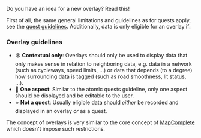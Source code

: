 Do you have an idea for a new overlay? Read this!

First of all, the same general limitations and guidelines as for quests apply, see the [quest guidelines](QUEST_GUIDELINES.md). Additionally, data is only eligible for an overlay if:

### Overlay guidelines

- 🕸️ **Contextual only**: Overlays should only be used to display data that only makes sense in relation to neighboring data, e.g. data in a network (such as cycleways, speed limits, ...) or data that depends (to a degree) how surrounding data is tagged (such as road smoothness, lit status, ...).
- 🔎 **One aspect**: Similar to the atomic quests guideline, only one aspect should be displayed and be editable to the user.
- ⭐ **Not a quest**: Usually eligible data should *either* be recorded and displayed in an overlay *or* as a quest.

The concept of overlays is very similar to the core concept of [MapComplete](https://mapcomplete.osm.be/) which doesn't impose such restrictions.
